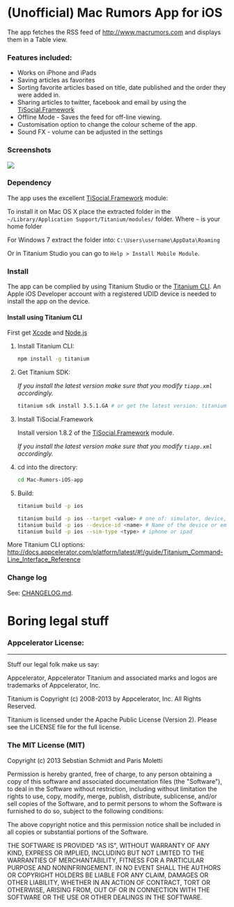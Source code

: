 # (Unofficial) Mac Rumors App for iOS

The app fetches the RSS feed of http://www.macrumors.com and displays them in a Table view.

### Features included:

* Works on iPhone and iPads
* Saving articles as favorites
* Sorting favorite articles based on title, date published and the order they were added in.
* Sharing articles to twitter, facebook and email by using the [TiSocial.Framework](https://github.com/viezel/TiSocial.Framework/)
* Offline Mode - Saves the feed for off-line viewing.
* Customisation option to change the colour scheme of the app.
* Sound FX - volume can be adjusted in the settings

### Screenshots

![](https://cloud.githubusercontent.com/assets/5497998/7611579/a794ae80-f9c8-11e4-90c0-5879fa6ed684.png)

### Dependency

The app uses the excellent [TiSocial.Framework](https://github.com/viezel/TiSocial.Framework/tree/master/dist) module:

To install it on Mac OS X place the extracted folder in the `~/Library/Application Support/Titanium/modules/` folder. Where `~` is your home folder

For Windows 7 extract the folder into: `C:\Users\username\AppData\Roaming`

Or in Titanium Studio you can go to `Help > Install Mobile Module`.

### Install

The app can be complied by using Titanium Studio or the [Titanium CLI](https://github.com/appcelerator/titanium). An Apple iOS Developer account with a registered UDID device is needed to install the app on the device.

#### Install using Titanium CLI
First get [Xcode](https://developer.apple.com/xcode/) and [Node.js](https://nodejs.org/)

1. Install Titanium CLI:

    ```sh
    npm install -g titanium
    ```
2. Get Titanium SDK:

    *If you install the latest version make sure that you modify `tiapp.xml` accordingly.*

    ```sh
    titanium sdk install 3.5.1.GA # or get the latest version: titanium sdk install --default
    ```

3. Install TiSocial.Framework

   Install version 1.8.2 of the [TiSocial.Framework](https://github.com/viezel/TiSocial.Framework/tree/master/dist) module.

    *If you install the latest version make sure that you modify `tiapp.xml` accordingly.*

4. cd into the directory:

    ```sh
    cd Mac-Rumors-iOS-app
    ```

5. Build:

    ```sh
    titanium build -p ios

    titanium build -p ios --target <value> # one of: simulator, device, dist-appstore, or dist-adhoc.
    titanium build -p ios --device-id <name> # Name of the device or emulator to install the application to.
    titanium build -p ios --sim-type <type> # iphone or ipad
    ```

More Titanium CLI options: http://docs.appcelerator.com/platform/latest/#!/guide/Titanium_Command-Line_Interface_Reference


### Change log
See: [CHANGELOG.md](../master/CHANGELOG.md).

# Boring legal stuff

### Appcelerator License:
----------------------------------
Stuff our legal folk make us say:

Appcelerator, Appcelerator Titanium and associated marks and logos are
trademarks of Appcelerator, Inc.

Titanium is Copyright (c) 2008-2013 by Appcelerator, Inc. All Rights Reserved.

Titanium is licensed under the Apache Public License (Version 2). Please
see the LICENSE file for the full license.


### The MIT License (MIT)

Copyright (c) 2013 Sebstian Schmidt and Paris Moletti

Permission is hereby granted, free of charge, to any person obtaining a copy of this software and associated documentation files (the "Software"), to deal in the Software without restriction, including without limitation the rights to use, copy, modify, merge, publish, distribute, sublicense, and/or sell copies of the Software, and to permit persons to whom the Software is furnished to do so, subject to the following conditions:

The above copyright notice and this permission notice shall be included in all copies or substantial portions of the Software.

THE SOFTWARE IS PROVIDED "AS IS", WITHOUT WARRANTY OF ANY KIND, EXPRESS OR IMPLIED, INCLUDING BUT NOT LIMITED TO THE WARRANTIES OF MERCHANTABILITY, FITNESS FOR A PARTICULAR PURPOSE AND NONINFRINGEMENT. IN NO EVENT SHALL THE AUTHORS OR COPYRIGHT HOLDERS BE LIABLE FOR ANY CLAIM, DAMAGES OR OTHER LIABILITY, WHETHER IN AN ACTION OF CONTRACT, TORT OR OTHERWISE, ARISING FROM, OUT OF OR IN CONNECTION WITH THE SOFTWARE OR THE USE OR OTHER DEALINGS IN THE SOFTWARE.
